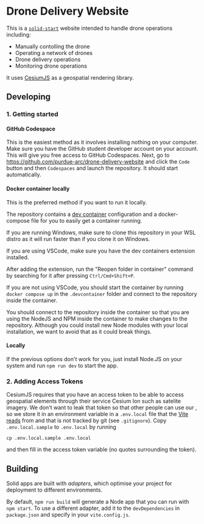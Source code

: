# Drone Delivery Website

This is a [`solid-start`](https://start.solidjs.com) website intended to handle drone operations including:

* Manually contolling the drone
* Operating a network of drones
* Drone delivery operations
* Monitoring drone operations

It uses [CesiumJS](https://cesium.com/learn/cesiumjs-learn/) as a geospatial rendering library.

## Developing

### 1. Getting started

#### GitHub Codespace

This is the easiest method as it involves installing nothing on your computer. Make sure you have the GitHub student developer account on your account. This will give you free access to GitHub Codespaces. Next, go to https://github.com/purdue-arc/drone-delivery-website and click the `Code` button and then `Codespaces` and launch the repository. It should start automatically.

#### Docker container locally

This is the preferred method if you want to run it locally.

The repository contains a [dev container](https://code.visualstudio.com/docs/devcontainers/containers) configuration and a docker-compose file for you to easily get a container running.

If you are running Windows, make sure to clone this repository in your WSL distro as it will run faster than if you clone it on Windows.

If you are using VSCode, make sure you have the dev containers extension installed. 

After adding the extension, run the  "Reopen folder in container" command by searching for it after pressing `Ctrl/Cmd+Shift+P`.

If you are not using VSCode, you should start the container by running `docker compose up` in the `.devcontainer` folder and connect to the repository inside the container. 

You should connect to the repository inside the container so that you are using the NodeJS and NPM inside the container to make changes to the repository. Although you could install new Node modules with your local installation, we want to avoid that as it could break things. 

#### Locally

If the previous options don't work for you, just install Node.JS on your system and run `npm run dev` to start the app.


### 2. Adding Access Tokens

CesiumJS requires that you have an access token to be able to access geospatial elements through their service Cesium Ion such as satelite imagery. We don't want to leak that token so that other people can use our , so we store it in an environment variable in a `.env.local` file that the [Vite reads](https://vitejs.dev/guide/env-and-mode.html) from and that is not tracked by git (see `.gitignore`). Copy `.env.local.sample` to `.env.local` by running 

```
cp .env.local.sample .env.local
``` 

and then fill in the access token variable (no quotes surrounding the token).

## Building

Solid apps are built with _adapters_, which optimise your project for deployment to different environments.

By default, `npm run build` will generate a Node app that you can run with `npm start`. To use a different adapter, add it to the `devDependencies` in `package.json` and specify in your `vite.config.js`.